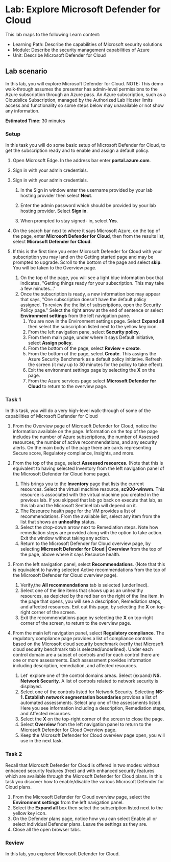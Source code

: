 <!---
---
Lab:
    Title: 'Explore Microsoft Defender for Cloud'
    Learning Path/Module/Unit: 'Learning Path: Describe the capabilities of Microsoft security solutions; Module 2: Describe the security management capabilities of Azure; Unit 3: Describe Microsoft Defender for Cloud'
---
--->

# Lab: Explore Microsoft Defender for Cloud

This lab maps to the following Learn content:

- Learning Path: Describe the capabilities of Microsoft security solutions
- Module: Describe the security management capabilities of Azure
- Unit: Describe Microsoft Defender for Cloud

## Lab scenario

In this lab, you will explore Microsoft Defender for Cloud.  NOTE: This demo walk-through assumes the presenter has admin-level permissions to the Azure subscription through an Azure pass.  An Azure subscription, such as a Cloudslice Subscription, managed by the Authorized Lab Hoster limits access and functionality so some steps below may unavailable or not show any information.

**Estimated Time**: 30 minutes

### Setup

In this task you will do some basic setup of Microsoft Defender for Cloud, to get the subscription ready and to enable and assign a default policy.

1. Open Microsoft Edge. In the address bar enter **portal.azure.com**.

1. Sign in with your admin credentials.
1. Sign in with your admin credentials.
    1. In the Sign in window enter the username provided by your lab hosting provider then select **Next**.

    1. Enter the admin password which should be provided by your lab hosting provider. Select **Sign in**.
    1. When prompted to stay signed- in, select **Yes**.

1. On the search bar next to where it says Microsoft Azure, on the top of the page, enter **Microsoft Defender for Cloud**, then from the results list, select **Microsoft Defender for Cloud**.

1. If this is the first time you enter Microsoft Defender for Cloud with your subscription you may land on the Getting started page and may be prompted to upgrade.  Scroll to the bottom of the page and select **skip**.  You will be taken to the Overview page.
    1. On the top of the page, you will see a light blue information box that indicates, "Getting things ready for your subscription. This may take a few minutes..."
    1. Once the subscription is ready, a new information box may appear that says, "One subscription doesn't have the default policy assigned. To review the the list of subscriptions, open the Security Policy page."  Select the right arrow at the end of sentence or select **Environment settings** from the left navigation pane.
        1. You are now in the Environment settings page. Select **Expand all** then select the subscription listed next to the yellow key icon.
        1. From the left navigation pane, select **Security policy**.
        1. From them main page, under where it says Default initiative, select **Assign policy**.
        1. From the bottom of the page, select **Review + create**.
        1. From the bottom of the page, select **Create**.  This assigns the Azure Security Benchmark as a default policy initiative.  Refresh the screen (it may up to 30 minutes for the policy to take effect).
        1. Exit the environment settings page by selecting the **X** on the page.  
        1. From the Azure services page select **Microsoft Defender for Cloud** to return to the overview page.

### Task 1

In this task, you will do a very high-level walk-through of some of the capabilities of Microsoft Defender for Cloud

1. From the Overview page of Microsoft Defender for Cloud, notice the information available on the page.  Information on the top of the page includes the number of Azure subscriptions, the number of Assessed resources, the number of active recommendations, and any security alerts.  On the main body of the page there are cards representing Secure score, Regulatory compliance, Insights, and more.

1. From the top of the page, select **Assessed resources**.  (Note that this is equivalent to having selected Inventory from the left navigation panel of the Microsoft Defender for Cloud home page).
    1. This brings you to the **Inventory** page that lists the current resources. Select the virtual machine resource, **sc900-winwm**. This resource is associated with the virtual machine you created in the previous lab.  If you skipped that lab go back on execute that lab, as this lab and the Microsoft Sentinel lab will depend on it.
    1. The Resource health page for the VM provides a list of recommendations.  From the available list, select any item from the list that shows an **unhealthy** status.
    1. Select the drop-down arrow next to Remediation steps. Note how remediation steps are provided along with the option to take action.  Exit the window without taking any action.
    1. Return to the Microsoft Defender for Cloud overview page, by selecting **Microsoft Defender for Cloud | Overview** from the top of the page, above where it says Resource health.

1. From the left navigation panel, select **Recommendations**.  (Note that this is equivalent to having selected Active recommendations from the top of the Microsoft Defender for Cloud overview page).
    1. Verify,the **All recommendations** tab is selected (underlined).
    1. Select one of the line items that shows up as an unhealthy resources, as depicted by the red bar on the right of the line item.  In the page that opens, you will see a description, Remediation steps, and affected resources. Exit out this page, by selecting the **X** on top-right corner of the screen.
    1. Exit the recommendations page by selecting the **X** on top-right corner of the screen, to return to the overview page.

1. From the main left navigation panel, select **Regulatory compliance**. The regulatory compliance page provides a list of compliance controls based on the Microsoft cloud security benchmark (verify that Microsoft cloud security benchmark tab is selected/underlined). Under each control domain are a subset of controls and for each control there are one or more assessments. Each assessment provides information including description, remediation, and affected resources.
    1. Let' explore one of the control domains areas. Select (expand) **NS. Network Security**. A list of controls related to network security is displayed.
    1. Select one of the controls listed for Network Security. Selecting **NS-1. Establish network segmentation boundaries** provides a list of automated assessments.  Select any one of the assessments listed.  Here you see information including a description, Remediation steps, and Affected resources.
    1. Select the **X** on the top-right corner of the screen to close the page.
    1. Select **Overview** from the left navigation panel to  return to the Microsoft Defender for Cloud Overview page.
    1. Keep the Microsoft Defender for Cloud overview page open, you will use in the next task.

### Task 2

Recall that Microsoft Defender for Cloud is offered in two modes: without enhanced security features (free) and with enhanced security features which are available through the Microsoft Defender for Cloud plans. In this task you discover how to enable/disable the various Microsoft Defender for Cloud plans.

1. From the Microsoft Defender for Cloud overview page, select the **Environment settings** from the left navigation panel.
1. Select  the **Expand all** box then select the subscription listed next to the yellow key icon.
1. On the Defender plans page, notice how you can select Enable all or select individual Defender plans. Leave the settings as they are.
1. Close all the open browser tabs.

### Review

In this lab, you explored Microsoft Defender for Cloud.
